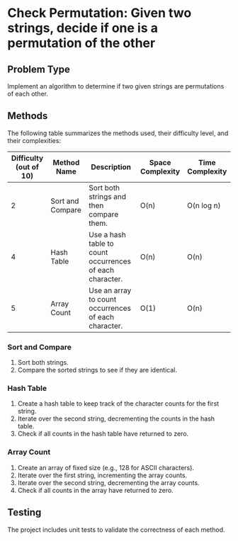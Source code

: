 # Check Permutation: Given two strings, decide if one is a permutation of the other

## Problem Type

Implement an algorithm to determine if two given strings are permutations of each other.

## Methods

The following table summarizes the methods used, their difficulty level, and their complexities:

| Difficulty (out of 10) | Method Name       | Description                                                 | Space Complexity | Time Complexity |
|------------------------|-------------------|-------------------------------------------------------------|------------------|-----------------|
| 2                      | Sort and Compare  | Sort both strings and then compare them.                     | O(n)             | O(n log n)      |
| 4                      | Hash Table        | Use a hash table to count occurrences of each character.     | O(n)             | O(n)            |
| 5                      | Array Count       | Use an array to count occurrences of each character.         | O(1)             | O(n)            |

### Sort and Compare

1. Sort both strings.
2. Compare the sorted strings to see if they are identical.

### Hash Table

1. Create a hash table to keep track of the character counts for the first string.
2. Iterate over the second string, decrementing the counts in the hash table.
3. Check if all counts in the hash table have returned to zero.

### Array Count

1. Create an array of fixed size (e.g., 128 for ASCII characters).
2. Iterate over the first string, incrementing the array counts.
3. Iterate over the second string, decrementing the array counts.
4. Check if all counts in the array have returned to zero.

## Testing

The project includes unit tests to validate the correctness of each method.
